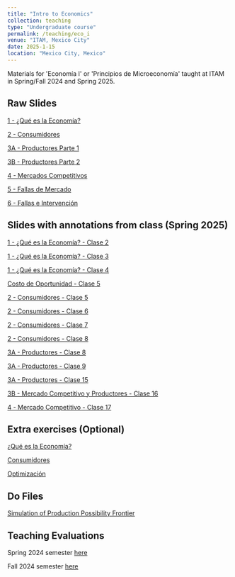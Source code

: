 ```yaml
---
title: "Intro to Economics"
collection: teaching
type: "Undergraduate course"
permalink: /teaching/eco_i
venue: "ITAM, Mexico City"
date: 2025-1-15
location: "Mexico City, Mexico"
---
```


Materials for 'Economía I' or 'Principios de Microeconomía' taught at ITAM in Spring/Fall 2024 and Spring 2025.

## Raw Slides
[1 - ¿Qué es la Economía?](https://robertoglz.github.io/files/Eco_1/01_Qué_es_la_economía.pdf)

[2 - Consumidores](https://robertoglz.github.io/files/Eco_1/02_Consumidores.pdf)

[3A - Productores Parte 1](https://robertoglz.github.io/files/Eco_1/03_A_Productores.pdf)

[3B - Productores Parte 2](https://robertoglz.github.io/files/Eco_1/03_B_Mercado_Competitivo_y_Decisión_de_Producción.pdf)

[4 - Mercados Competitivos](https://robertoglz.github.io/files/Eco_1/04_Mercados_Competitivos.pdf)

[5 - Fallas de Mercado](https://robertoglz.github.io/files/Eco_1/05_Fallas_de_Mercado.pdf)

[6 - Fallas e Intervención](https://robertoglz.github.io/files/Eco_1/06_Fallas_e_Intervención.pdf)

## Slides with annotations from class (Spring 2025)
[1 - ¿Qué es la Economía? - Clase 2](https://robertoglz.github.io/files/Eco_1/annotated/tema_1_clase_2.pdf)

[1 - ¿Qué es la Economía? - Clase 3](https://robertoglz.github.io/files/Eco_1/annotated/tema_1_clase_3.pdf)

[1 - ¿Qué es la Economía? - Clase 4](https://robertoglz.github.io/files/Eco_1/annotated/tema_1_clase_4.pdf)

[Costo de Oportunidad - Clase 5](https://robertoglz.github.io/files/Eco_1/annotated/tema_1_clase_5.pdf)

[2 - Consumidores - Clase 5](https://robertoglz.github.io/files/Eco_1/annotated/tema_2_clase_5.pdf)

[2 - Consumidores - Clase 6](https://robertoglz.github.io/files/Eco_1/annotated/tema_2_clase_6.pdf)

[2 - Consumidores - Clase 7](https://robertoglz.github.io/files/Eco_1/annotated/tema_2_clase_7.pdf)

[2 - Consumidores - Clase 8](https://robertoglz.github.io/files/Eco_1/annotated/tema_2_clase_8.pdf)

[3A - Productores - Clase 8](https://robertoglz.github.io/files/Eco_1/annotated/tema_3_clase_8.pdf)

[3A - Productores - Clase 9](https://robertoglz.github.io/files/Eco_1/annotated/tema_3_clase_9.pdf)

[3A - Productores - Clase 15](https://robertoglz.github.io/files/Eco_1/annotated/tema_3_clase_15.pdf)

[3B - Mercado Competitivo y Productores - Clase 16](https://robertoglz.github.io/files/Eco_1/annotated/tema_3_clase_16.pdf)

[4 - Mercado Competitivo - Clase 17](https://robertoglz.github.io/files/Eco_1/annotated/tema_4_clase_17.pdf)

## Extra exercises (Optional)

[¿Qué es la Economía?](https://robertoglz.github.io/files/Eco_1/homework/Tarea_1_Eco_1.pdf)

[Consumidores](https://robertoglz.github.io/files/Eco_1/homework/Tarea_2_Eco_1.pdf)

[Optimización](https://robertoglz.github.io/files/Eco_1/homework/Tarea_3_Eco_1.pdf)

## Do Files
[Simulation of Production Possibility Frontier](https://robertoglz.github.io/files/Eco_1/simulation_fpp.do)

## Teaching Evaluations
Spring 2024 semester [here](https://robertoglz.github.io/files/Evals_Spring_2024_Eco_1.pdf)

Fall 2024 semester [here](https://robertoglz.github.io/files/Evals_Fall_2024_Eco_1.pdf)
